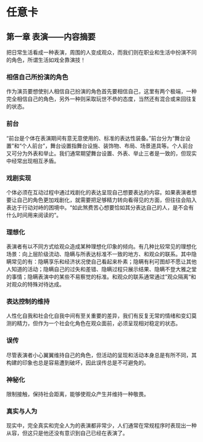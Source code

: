 # 任意卡

## 第一章 表演——内容摘要
把日常生活看成一种表演，周围的人变成观众，而我们则在职业和生活中扮演不同的角色，所谓生活如戏全靠演技！

### 相信自己所扮演的角色
作为演员要想使别人相信自己扮演的角色首先要相信自己，这里有两个极端，一种完全相信自己的角色，另外一种则采取玩世不恭的态度，当然还有混合或来回往复的状态。

### 前台
“前台是个体在表演期间有意无意使用的、标准的表达性装备。”前台分为“舞台设置”和“个人前台”，舞台设置指舞台设施、装饰物、布局、场景道具等。个人前台又可分为外表和举止。我们通常期望舞台设置、外表、举止三者是一致的，但现实中经常出现相互矛盾。

### 戏剧实现
个体必须在互动过程中通过戏剧化的表达呈现自己想要表达的内容。如果表演者想要让自己的角色更加戏剧化，就需要把足够精力转向看得见的方面，但往往会陷入表达于行动对峙的困境中。“如此煞费苦心想要恰如其分表达自己的人，是不会有什么时间用来阅读的”。

### 理想化
表演者有以不同方式给观众造成某种理想化印象的倾向。有几种比较常见的理想化场景：向上层阶级流动、隐瞒与所表达标准不一致的地方、和观众的联系。其中隐瞒常见的有：隐瞒享乐和经济状况使自己看起来朴素；隐瞒有利可图却不愿让其他人知道的活动；隐瞒自己的过失和差错、隐瞒过程只展示结果、隐瞒不登大雅之堂的事情；隐瞒表演中的某些不易察觉的标准。和观众的联系通常通过”观众隔离“和对观众的特殊对待达成。

### 表达控制的维持
人性化自我和社会化自我中间有至关重要的差异，我们有反复无常的情绪和变幻莫测的精力，但作为一个社会化角色在观众面前，必须呈现相对稳定的状态。

### 误传
尽管表演者小心翼翼维持自己的角色，但活动的呈现和活动本身总是有所不同，其构建的印象也总是容易遭到破坏，因此误传总是不可避免的。

### 神秘化
限制接触，保持社会距离，能够使观众产生并维持一种敬畏。

### 真实与人为
现实中，完全真实和完全人为的表演都非常少，人们通常在常规程序时表现出一种从容，但这只是他还没有意识到自己已经在表演了。


